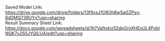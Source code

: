 Saved Model Link: <br>
https://drive.google.com/drive/folders/13f9xsJ1O8Oh8wSaGZPsy-8dDMQ739UYx?usp=sharing <br>
Result Summary Sheet Link: https://docs.google.com/spreadsheets/d/1h7Va1txkiz52dpGroXHExUL4PoblNQK7x250JYQILU4/edit?usp=sharing
